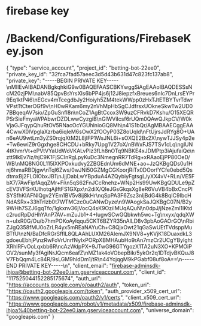 # firebase key
# /Backend/Configurations/FirebaseKey.json
{
  "type": "service_account",
  "project_id": "betting-bot-22ee0",
  "private_key_id": "32fca7fad57aeec3d5d43b631d47c823fc137ab8",
  "private_key": "-----BEGIN PRIVATE KEY-----\nMIIEvAIBADANBgkqhkiG9w0BAQEFAASCBKYwggSiAgEAAoIBAQDESSsNcM20zjPM\nabV85QpvBsYrsXIs6bPP4js6j12J8iepzfxBreues6nIc7DnLrsEYPr9Eq1ktP46\nEGcv4mTcegdbJy2Hoiyh5ZM4tekWWpp0zHxTJtETBYTvrTdwrVPstTtCterOGf9v\nH0wRKam6my2nVhMpHbSgCJdfrsxUOkneSkwTw2UD07BBqeqAV7sio/ZpGuSnfI8n\nCoZ1AgBtCcox3W9uzCFRvkD7Kshu/O15XEQRPSrSieFmyaWPAbwrDZDLwwCyzgiB\nGlWViIcsf6rUQm0QAwQJkpCV/W0kVjaGJFqypQhuRtOV5RNacOcYGUhlnioGQ8Mh\n41S1bQr/AgMBAAECggEAA4CwwX0lVpglaXzrba6iqIeM6sOwX2fOOyP03Z8oUqld\nFtUjrsJdRYg8O+UAn6eAU9wtLm3yZS0rqjqXtM2L8jlFP1WsJNL6i+sOXQE2Bx2X\nywTJJSy4p2e+Tw6ewiZ9rGgxhge8CHCDU+bRky7Upg1V27oX/nBWxFJS7TSv1cLq\nglUN4tKhmrVt+ePVtVYaUdWoVKALvPIz3fLh8nOTq9NBKE4xJDMPtp3iAjufaiQe\nztt9IkEv7iz/hjC9K1FjSCInRgLpyKuDc3NmegnRR7TdRg+xRAaoEjPP80OeD/WB\nMQ8NG0L115lXKPOxkudvy2ZBGEdnUm6dMNE+ao+JzQKBgQDs0u1Hnj6hmaRBDjgw\nTql6Zws/0wJNi50GZMgCGKoorjRiTx0DOorfYCfe0ebd5QsdtmxBj2FLOIObxJB1\nJjjDabLwYBpduA4AZQybiyFgtsgL/yXX4vV+RLn/VE5FbX7/7AwFipfAqqZMr+Fi\n5qS62FnJCcRnehz+WNp2Hs99UwKBgQDULe9pZcEV3VFSrKUlhotqAjIftFS1GXpx\n2diX/QIeJGsGkqsXg8eR6VuVB4bBxCncPlSYSfhKIAFNlQgv2YEm1BV5v8ij8kHr\nqSpPA3F6Zsz3nIjBdG4k8BqIC9IbcHNdASRx+33hTrIzb0t7WTMCzc0uCANwDyze\n9WAogkSaJQKBgC07N/B2y9WHh7SZJ6gqTfo/1gkxnv36jVocQ4sK9OziIMUqAQuN\n0dpJ/jNzeZml1lKtdc2rudRpDdHhYAnP7AV+mZuJb1+4+IugwSCwGQbkwh5wc+Tg\nxyx/qdqXWn+uIxR0G/Ou/b7hmPOKoAyIqqu5CKT6BZYR35nAlLD8v3pbAoGAOrGO\nRbiZJgQ358fMU0oZrLR4yx5mREaNAYuCh+C8QjxOwt21qGaSwUEtTVdsppMuBTfU\nzN/BaDfcRGrSffIL8QLAAhLUXM26AIemJX9NV8+yKVjK18DuaxdkL3gdoeuEbhjP\nzRwFoVrUnrfNyIxPORpXBMHAubHo9rAn7mzCr2UCgYBylghtXRhlRFvOoLqxbb6R\ncAzWdpPX+9JTwG96GTYgozX1TA2uN3XO+KPMOiPOV2/sunMy3fAgiNrJQcm6eafZ\nMZ1ak4oVObepBik/5ykOr2q1DTdjvBKQuJ8V7FbQqm4Lc84R/9sLGM9hldDm1/tR\n44YcjqgM9kPGabf08uf8oA==\n-----END PRIVATE KEY-----\n",
  "client_email": "firebase-adminsdk-ihjoa@betting-bot-22ee0.iam.gserviceaccount.com",
  "client_id": "117525044152285175674",
  "auth_uri": "https://accounts.google.com/o/oauth2/auth",
  "token_uri": "https://oauth2.googleapis.com/token",
  "auth_provider_x509_cert_url": "https://www.googleapis.com/oauth2/v1/certs",
  "client_x509_cert_url": "https://www.googleapis.com/robot/v1/metadata/x509/firebase-adminsdk-ihjoa%40betting-bot-22ee0.iam.gserviceaccount.com",
  "universe_domain": "googleapis.com"
}